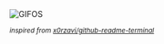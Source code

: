 <div align="justify">
<picture>
    <source media="(prefers-color-scheme: dark)" srcset="https://i.ibb.co/d07q187/output-gif.gif">
    <source media="(prefers-color-scheme: light)" srcset="https://i.ibb.co/d07q187/output-gif.gif">
    <img alt="GIFOS" src="https://i.ibb.co/d07q187/output-gif.gif">
</picture>

<sub><i>inspired from [x0rzavi/github-readme-terminal](https://github.com/x0rzavi/github-readme-terminal)</i></sub>

</div>

<!-- Image deletion URL: https://ibb.co/N67PQc7/90e150c59025179c87e309cabdf83d4b -->
